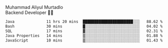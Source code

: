Muhammad Aliyul Murtadlo
<br>
Backend Developer 👨‍💻
<br>
<!--START_SECTION:waka-->

```txt
Java              11 hrs 20 mins  ██████████████████████░░░   88.62 %
Bash              30 mins         █░░░░░░░░░░░░░░░░░░░░░░░░   04.02 %
SQL               17 mins         ▓░░░░░░░░░░░░░░░░░░░░░░░░   02.31 %
Java Properties   14 mins         ▒░░░░░░░░░░░░░░░░░░░░░░░░   01.88 %
JavaScript        10 mins         ▒░░░░░░░░░░░░░░░░░░░░░░░░   01.43 %
```

<!--END_SECTION:waka-->
